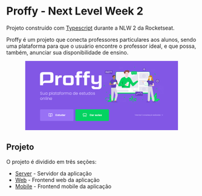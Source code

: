 <h1>Proffy - Next Level Week 2</h1>

<p>Projeto construído com <a href="https://www.typescriptlang.org/">Typescript</a> durante a NLW 2 da Rocketseat.</p>
<p>Proffy é um projeto que conecta professores particulares aos alunos,
sendo uma plataforma para que o usuário encontre o professor ideal,
e que possa, também, anunciar sua disponibilidade de ensino.</p>

<p align="center">
  <img src="https://raw.githubusercontent.com/GaibVargas/Proffy-NLW2/master/images/background-web.png" width="80%" />
 </p>

<h2>Projeto</h2>

<p>O projeto é dividido em três seções:</p>
<ul>
  <li><a href="https://github.com/GaibVargas/Proffy-NLW2/tree/master/server">Server</a> - Servidor da aplicação</li>
  <li><a href="https://github.com/GaibVargas/Proffy-NLW2/tree/master/web">Web</a> - Frontend web da aplicação</li>
  <li><a href="https://github.com/GaibVargas/Proffy-NLW2/tree/master/mobile">Mobile</a> - Frontend mobile da aplicação</li>
</ul>
